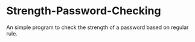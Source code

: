 # Strength-Password-Checking
An simple program to check the strength of a password based on regular rule.
